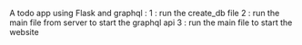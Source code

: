 A todo app using Flask and graphql : 
1 : run the create_db file 
2 : run the main file from server to start the graphql api
3 : run the main file to start the website 

